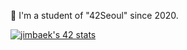 <!--
**inbdni/inbdni** is a ✨ _special_ ✨ repository because its `README.md` (this file) appears on your GitHub profile.
-->

🌱 I'm a student of "42Seoul" since 2020.

[![jimbaek's 42 stats](https://badge42.herokuapp.com/api/stats/jimbaek?privacyEmail=true)](https://github.com/JaeSeoKim/badge42)

<!-- C Piscine
[![jimbaek's 42 stats](https://badge42.herokuapp.com/api/stats/jimbaek?privacyEmail=true&cursus=C%20Piscine)](https://github.com/JaeSeoKim/badge42)
-->

<!-- Stats
![inbdni's github stats](https://github-readme-stats.vercel.app/api?username=inbdni&bg_color=7f7fd5,86a8e7,91eac9&title_color=fff&text_color=fff)

![inbdni's Top Langs](https://github-readme-stats.vercel.app/api/top-langs/?username=inbdni&layout=compact&bg_color=7f7fd5,86a8e7,91eac9&title_color=fff&text_color=fff)
-->

<!--
Here are some ideas to get you started:
- 🔭 I’m currently working on ...
- 🌱 I’m currently learning ...
- 👯 I’m looking to collaborate on ...
- 🤔 I’m looking for help with ...
- 💬 Ask me about ...
- 📫 How to reach me: ...
- 😄 Pronouns: ...
- ⚡ Fun fact: ...
-->
